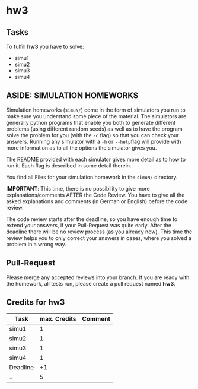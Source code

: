 # hw3

## Tasks

To fulfill **hw3** you have to solve:

- simu1
- simu2
- simu3
- simu4

## ASIDE: SIMULATION HOMEWORKS

Simulation homeworks (`simuN/`) come in the form of simulators you run to make
sure you understand some piece of the material. The simulators are generally
python programs that enable you both to generate different problems (using
different random seeds) as well as to have the program solve the problem for you
(with the `-c` flag) so that you can check your answers. Running any simulator
with a `-h` or `--help`flag will provide with more information as to all the
options the simulator gives you.

The README provided with each simulator gives more detail as to how to run it.
Each flag is described in some detail therein.

You find all Files for your simulation homework in the `simuN/` directory.

**IMPORTANT**: This time, there is no possibility to give more
explanations/comments  AFTER the Code Review. You have to give all the asked
explanations and comments (in German or English) before the code review.

The code review starts after the deadline, so you have enough time to extend
your answers, if your Pull-Request was quite early. After the deadline there
will be no review process (as you already now). This time the review helps you
to only correct your answers in cases, where you solved a problem in a wrong
way.

## Pull-Request

Please merge any accepted reviews into your branch. If you are ready with the
homework, all tests run, please create a pull request named **hw3**.

## Credits for hw3

| Task     | max. Credits | Comment |
| -------- | ------------ | ------- |
| simu1    | 1            |         |
| simu2    | 1            |         |
| simu3    | 1            |         |
| simu4    | 1            |         |
| Deadline | +1           |         |
| =        | 5            |         |
